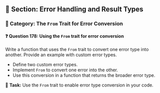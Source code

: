 ## 📘 Section: Error Handling and Result Types  
### 🔹 Category: The `From` Trait for Error Conversion  
#### ❓ Question 178: Using the `From` trait for error conversion

Write a function that uses the `From` trait to convert one error type into another. Provide an example with custom error types.

- Define two custom error types.
- Implement `From` to convert one error into the other.
- Use this conversion in a function that returns the broader error type.

🔧 **Task:** Use the `From` trait to enable error type conversion in your code.
